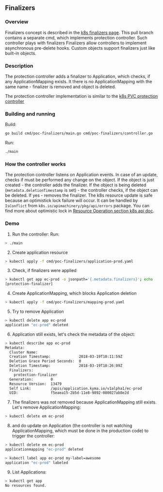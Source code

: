 ## Finalizers

### Overview

Finalizers concept is described in the [k8s finalizers page](https://kubernetes.io/docs/tasks/access-kubernetes-api/extend-api-custom-resource-definitions/#finalizers). This pull branch contains a separate cmd, which implements protection controller. Such controller plays with finalizers
Finalizers allow controllers to implement asynchronous pre-delete hooks. Custom objects support finalizers just like built-in objects.

### Description

The protection controller adds a finalizer to Application, which checks, if any ApplicationMapping exists. It there is no ApplicationMapping with the same name - finalizer is removed and object is deleted.

The protection controller implementation is similar to the [k8s PVC protection controller](https://github.com/kubernetes/kubernetes/blob/f4472b1a92877ed4b1576e7e44496b0de7a8efe2/pkg/controller/volume/pvcprotection/pvc_protection_controller.go) 

### Building and running

Build:
```bash
go build cmd/poc-finalizers/main.go cmd/poc-finalizers/controller.go 
```

Run:
```bash
./main
```

### How the controller works

The protection controller listens on Application events. In case of an update, checks if must be performed any change on the object. If the object is just created - the controller adds the finalizer. If the object is being deleted (`metadata.deletionTimestamp` is set) - the controller checks, if the object can be deleted. If yes - removes the finalizer. The k8s resource update is safe because an optimistick lock failure will occur. It can be handled by `IsConflict` from `k8s.io/apimachinery/pkg/api/errors` package. You can find more about optimistic lock in [Resource Operation section k8s api doc](https://v1-10.docs.kubernetes.io/docs/reference/generated/kubernetes-api/v1.10/#resource-operations). 

### Demo

1. Run the controller:
Run:
```bash
> ./main
```

2. Create application resource
```bash
> kubectl apply -f cmd/poc-finalizers/application-prod.yaml
```

3. Check, if finalizers were applied
```bash
> kubectl get app ec-prod -o jsonpath='{.metadata.finalizers}'; echo
[protection-finalizer]
```

4. Create ApplicationMapping, which blocks Application deletion
```bash
> kubectl apply -f cmd/poc-finalizers/mapping-prod.yaml 
```

5. Try to remove Application
```bash
> kubectl delete app ec-prod
application "ec-prod" deleted
```

6. Application still exists, let's check the metadata of the object:
```bash
> kubectl describe app ec-prod
Metadata:
  Cluster Name:                   
  Creation Timestamp:             2018-03-19T10:11:59Z
  Deletion Grace Period Seconds:  0
  Deletion Timestamp:             2018-03-19T10:26:09Z
  Finalizers:
    protection-finalizer
  Generation:        0
  Resource Version:  13479
  Self Link:         /apis/application.kyma.io/v1alpha1/ec-prod
  UID:               f5eaea15-2b5d-11e8-9892-080027ab8e2d
```

7. The finalizers was not removed because ApplicationMapping still exists. Let's remove ApplicationMapping:
```bash
> kubectl delete em ec-prod
```

8. and do update on Application (the controller is not watching ApplicationMapping, which must be done in the production code) to trigger the controller:
```bash
> kubectl delete em ec-prod
applicationmapping "ec-prod" deleted

> kubectl label app ec-prod my-label=awesome
application "ec-prod" labeled
```

9. List Applications:
```bash
> kubectl get app
No resources found.
```
